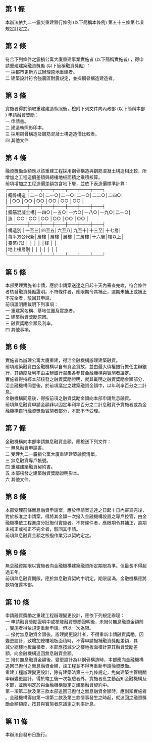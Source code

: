 第 1 條
-------
本辦法依九二一震災重建暫行條例 (以下簡稱本條例) 第五十三條第七項  
規定訂定之。

第 2 條
-------
符合下列條件之震損公寓大廈重建事業實施者 (以下簡稱實施者) ，得申  
請重建建築融資獎勵 (以下簡稱融資獎勵) ：  
一  採都市更新方式辦理原地重建者。  
二  建築設計符合強震區耐震規定，並採鋼骨構造建造者。

第 3 條
-------
實施者得於領取重建建造執照後，檢附下列文件向內政部 (以下簡稱本部  
) 申請融資獎勵：  
一  申請書。  
二  建造執照影印本。  
三  採用鋼骨構造及鋼筋混凝土構造造價比較表。  
四  其他文件

第 4 條
-------
融資獎勵金額應以該重建工程採用鋼骨構造與鋼筋混凝土構造相比較，所  
增加之工程造價差額與總樓地板面積之乘積核算。  
前項增加之工程造價差額包含地下層，並依下表造價標準計算：  
┌──────┬───┬───┬───┬───┬───┬───┐  
│鋼骨構造    │二一○│二一○│二一○│二一○│二二○│二四○│  
│            │○○  │○○  │○○  │○○  │○○  │○○  │  
├──────┼───┼───┼───┼───┼───┼───┤  
│鋼筋混凝土構│一四○│一五○│一六○│一八○│一九○│二一○│  
│造          │○○  │○○  │○○  │○○  │○○  │○○  │  
├──────┼───┼───┼───┼───┼───┼───┤  
│構造別      │一至三│四至五│六至八│九至十│十三至│十七層│  
│每平方公尺新│層樓  │層樓  │層樓  │二層樓│十六層│樓以上│  
│臺幣(元)    │      │      │      │      │樓    │      │  
│地上樓層別  │      │      │      │      │      │      │  
└──────┴───┴───┴───┴───┴───┴───┘

第 5 條
-------
本部受理實施者申請，應於申請案送達之日起十天內審查完竣，符合條件  
者核發融資獎勵證明。不符條件者，應限期令其補正，逾期未補正或補正  
不完全者，駁回其申請。  
前項證明應載明下列事項：  
一  重建案名稱、基地位置及實施者。  
二  建築融資獎勵原因。  
三  融資獎勵金額及利率。  
四  其他事項。

第 6 條
-------
實施者為辦理公寓大廈重建，得洽金融機構辦理建築融資。  
前項建築融資由金融機構以自有資金貸放，並由最大債權銀行擔任主辦銀  
行，其額度及利率由主辦銀行召集各參貸金融機構與實施者議定。  
實施者得持經本部核發之融資獎勵證明，就其載明之融資獎勵金額部分，  
洽金融機構同意後，於前項議定之建築融資金額中，以年利率百分之二計  
息。  
金融機構同意後，得按前項之融資獎勵金額向本部申請無息融資。  
前項無息融資申請金額非以固定年利率百分之二計息融資予實施者或為金  
融機構自行融資獎勵實施者部分，本部不予受理。

第 7 條
-------
金融機構向本部申請無息融資金額，應檢送下列文件：  
一  無息融資申請書。  
二  受理九二一震損公寓大廈重建建築融資清單。  
三  無息融資專戶帳號。  
四  重建建築融資契約書。  
五  本部核發之建築融資獎勵證明影本。  
六  其他文件。

第 8 條
-------
本部受理前條無息融資申請案，應於申請案送達之日起十日內審查完竣，  
對於核准之申請案，得將其金額一次撥入金融機構設置之專戶控管，由金  
融機構依工程進度分批撥付實施者。不符條件者，應限期令其補正，逾期  
未補正或補正不完全者，駁回其申請。  
前項無息融資金額之核撥作業另以契約定之。

第 9 條
-------
無息融資期限以實施者向金融機構建築融資所定期限為準。但最長不得超  
過五年。  
前項無息融資期限，應於無息融資契約中明定。期限屆滿，金融機構應將  
款項償還本部。

第 10 條
--------
申請融資獎勵之重建工程辦理變更設計，應依下列規定辦理：  
一  申請融資獎勵證明中或核發融資獎勵證明後，未撥付無息融資金額前  
    ，實施者得依規定重新申請。但以一次為限。  
二  撥付無息融資金額後，辦理變更設計者，不得重新申請融資獎勵。因  
    變更設計，致增加總樓地板面積時，不得申請撥補融資獎勵差額，其  
    減少總樓地板面積者，本部應按減少之樓地板面積計算其融資獎勵差  
    額，向金融機構追回無息融資金額。  
三  撥付無息融資金額後，變更設計為非鋼骨構造時，本部應向金融機構  
    追回已撥付之無息融資金額，該工程並不得再重新申請融資獎勵。  
重建工程辦理變更設計，除有建築法第三十九條規定，免向建築主管機關  
申辦變更設計，得於竣工後一次報驗者外，實施者應主動函知金融機構及  
本部，並應明定於與金融機構簽定之建築融資契約中。  
第一項第二款及第三款本部追回已撥付之無息融資金額時，應副知實施者  
。金融機構得自第一項第二款及第三款情事發生之時起，就追回之融資獎  
勵金額額度，按其與實施者原議定之利率計息。

第 11 條
--------
本辦法自發布日施行。

